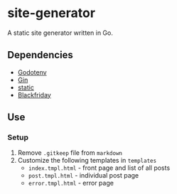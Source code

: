 # site-generator

A static site generator written in Go.

## Dependencies

* [Godotenv](https://github.com/joho/godotenv)
* [Gin](https://github.com/gin-gonic/gin)
* [static](https://github.com/gin-contrib/static)
* [Blackfriday](https://github.com/russross/blackfriday)

## Use

### Setup

1. Remove `.gitkeep` file from `markdown`
1. Customize the following templates in `templates`
    * `index.tmpl.html` - front page and list of all posts
    * `post.tmpl.html`  - individual post page
    * `error.tmpl.html` - error page
